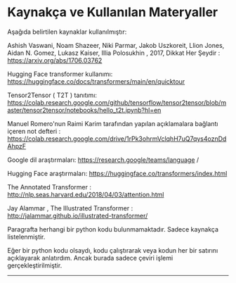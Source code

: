 # Kaynakça ve Kullanılan Materyaller

Aşağıda belirtilen kaynaklar kullanılmıştır:

Ashish Vaswani, Noam Shazeer, Niki Parmar, Jakob Uszkoreit, Llion Jones, Aidan N. Gomez, Lukasz Kaiser, Illia Polosukhin , 2017, Dikkat Her Şeydir : https://arxiv.org/abs/1706.03762 

Hugging Face transformer kullanımı: https://huggingface.co/docs/transformers/main/en/quicktour 

Tensor2Tensor ( T2T ) tanıtımı: https://colab.research.google.com/github/tensorflow/tensor2tensor/blob/master/tensor2tensor/notebooks/hello_t2t.ipynb?hl=en 

Manuel Romero'nun Raimi Karim tarafından yapılan açıklamalara bağlantı içeren not defteri : https://colab.research.google.com/drive/1rPk3ohrmVclqhH7uQ7qys4oznDdAhpzF 

Google dil araştırmaları: https://research.google/teams/language / 

Hugging Face araştırmaları: https://huggingface.co/transformers/index.html 

The Annotated Transformer : http://nlp.seas.harvard.edu/2018/04/03/attention.html 

Jay Alammar , The Illustrated Transformer : http://jalammar.github.io/illustrated-transformer/

Paragrafta herhangi bir python kodu bulunmamaktadır. Sadece kaynakça listelenmiştir. 

Eğer bir python kodu olsaydı, kodu çalıştırarak veya kodun her bir satırını açıklayarak anlatırdım. Ancak burada sadece çeviri işlemi gerçekleştirilmiştir.

---

